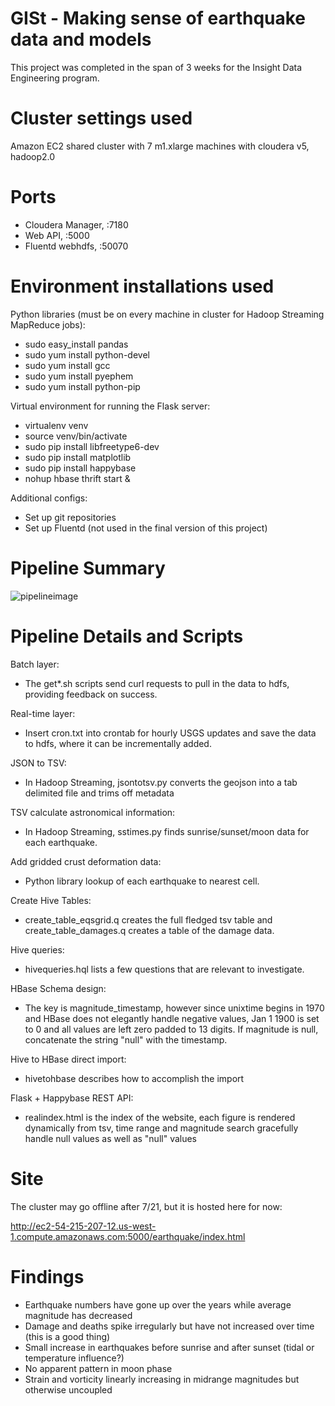 GISt - Making sense of earthquake data and models
==========
This project was completed in the span of 3 weeks for the Insight Data Engineering program.

Cluster settings used
==========
Amazon EC2 shared cluster with 7 m1.xlarge machines with cloudera v5, hadoop2.0

Ports
==========
* Cloudera Manager, :7180
* Web API, :5000
* Fluentd webhdfs, :50070

Environment installations used
==========
Python libraries (must be on every machine in cluster for Hadoop Streaming MapReduce jobs):
* sudo easy_install pandas
* sudo yum install python-devel
* sudo yum install gcc
* sudo yum install pyephem
* sudo yum install python-pip

Virtual environment for running the Flask server:
* virtualenv venv
* source venv/bin/activate
* sudo pip install libfreetype6-dev
* sudo pip install matplotlib
* sudo pip install happybase
* nohup hbase thrift start &

Additional configs:
* Set up git repositories
* Set up Fluentd (not used in the final version of this project)

Pipeline Summary
===========
![pipelineimage](https://cloud.githubusercontent.com/assets/7133238/3548829/61544364-08b9-11e4-8a65-329cc85ab714.png)

Pipeline Details and Scripts
===========
Batch layer:
* The get*.sh scripts send curl requests to pull in the data to hdfs, providing feedback on success.

Real-time layer:
* Insert cron.txt into crontab for hourly USGS updates and save the data to hdfs, where it can be incrementally added.

JSON to TSV:
* In Hadoop Streaming, jsontotsv.py converts the geojson into a tab delimited file and trims off metadata

TSV calculate astronomical information:
* In Hadoop Streaming, sstimes.py finds sunrise/sunset/moon data for each earthquake.

Add gridded crust deformation data:
* Python library lookup of each earthquake to nearest cell.

Create Hive Tables:
* create_table_eqsgrid.q creates the full fledged tsv table and create_table_damages.q creates a table of the damage data.

Hive queries:
* hivequeries.hql lists a few questions that are relevant to investigate.

HBase Schema design:
* The key is magnitude_timestamp, however since unixtime begins in 1970 and HBase does not elegantly handle negative values, Jan 1 1900 is set to 0 and all values are left zero padded to 13 digits.  If magnitude is null, concatenate the string "null" with the timestamp.

Hive to HBase direct import:
* hivetohbase describes how to accomplish the import

Flask + Happybase REST API:
* realindex.html is the index of the website, each figure is rendered dynamically from tsv, time range and magnitude search gracefully handle null values as well as "null" values

Site
===========
The cluster may go offline after 7/21, but it is hosted here for now:

http://ec2-54-215-207-12.us-west-1.compute.amazonaws.com:5000/earthquake/index.html

Findings
===========
* Earthquake numbers have gone up over the years while average magnitude has decreased
* Damage and deaths spike irregularly but have not increased over time (this is a good thing)
* Small increase in earthquakes before sunrise and after sunset (tidal or temperature influence?)
* No apparent pattern in moon phase
* Strain and vorticity linearly increasing in midrange magnitudes but otherwise uncoupled
